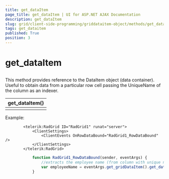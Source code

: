 ```yaml
---
title: get_dataItem
page_title: get_dataItem | UI for ASP.NET AJAX Documentation
description: get_dataItem
slug: grid/client-side-programming/griddataitem-object/methods/get_dataitem
tags: get_dataitem
published: True
position: 3
---
```


# get_dataItem



## 

This method provides reference to the DataItem object (data container). Useful to obtain data from a particular row cell passing the UniqueName of the column as an indexer.


|  __get_dataItem()__  |
| ------ |
||

Example:

````ASPNET
	    <telerik:RadGrid ID="RadGrid1" runat="server">
	        <ClientSettings>
	            <ClientEvents OnRowDataBound="RadGrid1_RowDataBound" />
	        </ClientSettings>
	    </telerik:RadGrid>
````



````JavaScript
	        function RadGrid1_RowDataBound(sender, eventArgs) {
	            //extracts the employee name (from column with unique name "EmployeeName") of the currently bound grid item
	            var employeeName = eventArgs.get_gridDataItem().get_dataItem()["EmployeeName"];
	        } 
````


